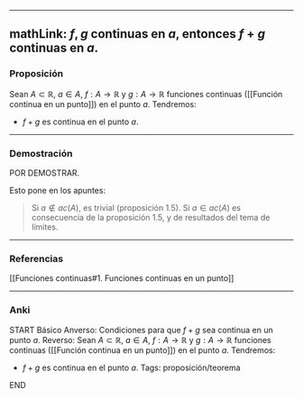 
---
mathLink: $f,g$ continuas en $a$, entonces $f+g$ continuas en $a$.
---

### Proposición

Sean $A \subset \mathbb R$, $a \in A$, $f : A \to \mathbb R$ y $g : A \to \mathbb R$ funciones continuas ([[Función continua en un punto]]) en el punto $a$. Tendremos:
- $f+g$ es continua en el punto $a$.

---
### Demostración

POR DEMOSTRAR.

Esto pone en los apuntes:
> Si $a \notin ac(A)$, es trivial (proposición 1.5). Si $a \in ac(A)$ es consecuencia de la proposición 1.5, y de resultados del tema de límites.

---
### Referencias

[[Funciones continuas#1. Funciones continuas en un punto]]

---
### Anki

START
Básico
Anverso: Condiciones para que $f+g$ sea continua en un punto $a$.
Reverso: Sean $A \subset \mathbb R$, $a \in A$, $f : A \to \mathbb R$ y $g : A \to \mathbb R$ funciones continuas ([[Función continua en un punto]]) en el punto $a$. Tendremos:
- $f+g$ es continua en el punto $a$.
Tags: proposición/teorema
<!--ID: 1706217538446-->
END